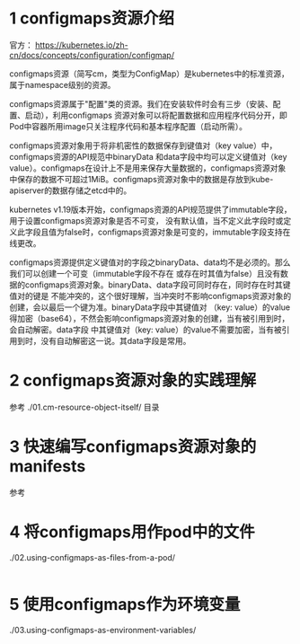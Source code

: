 # 1 configmaps资源介绍
官方： https://kubernetes.io/zh-cn/docs/concepts/configuration/configmap/  

configmaps资源（简写cm，类型为ConfigMap）是kubernetes中的标准资源，属于namespace级别的资源。  

configmaps资源属于"配置"类的资源。我们在安装软件时会有三步（安装、配置、启动），利用configmaps
资源对象可以将配置数据和应用程序代码分开，即Pod中容器所用image只关注程序代码和基本程序配置（启动所需）。

configmaps资源对象用于将非机密性的数据保存到键值对（key value）中，configmaps资源的API规范中binaryData
和data字段中均可以定义键值对（key value）。configmaps在设计上不是用来保存大量数据的，configmaps资源对象
中保存的数据不可超过1MiB。configmaps资源对象中的数据是存放到kube-apiserver的数据存储之etcd中的。

kubernetes v1.19版本开始，configmaps资源的API规范提供了immutable字段，用于设置configmaps资源对象是否不可变，
没有默认值，当不定义此字段时或定义此字段且值为false时，configmaps资源对象是可变的，immutable字段支持在线更改。  

configmaps资源提供定义键值对的字段之binaryData、data均不是必须的。那么我们可以创建一个可变（immutable字段不存在
或存在时其值为false）且没有数据的configmaps资源对象。binaryData、data字段可同时存在，同时存在时其键值对的键是
不能冲突的，这个很好理解，当冲突时不影响configmaps资源对象的创建，会以最后一个键为准。binaryData字段中其键值对
（key: value）的value得加密（base64），不然会影响configmaps资源对象的创建，当有被引用到时，会自动解密。data字段
中其键值对（key: value）的value不需要加密，当有被引用到时，没有自动解密这一说。其data字段是常用。

# 2 configmaps资源对象的实践理解
参考 ./01.cm-resource-object-itself/ 目录


# 3 快速编写configmaps资源对象的manifests
参考 


# 4 将configmaps用作pod中的文件
./02.using-configmaps-as-files-from-a-pod/
```

```

# 5 使用configmaps作为环境变量
./03.using-configmaps-as-environment-variables/
```

```




